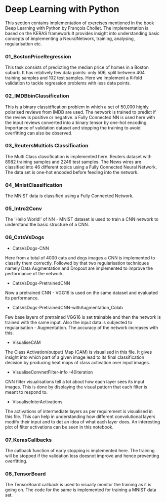 # Deep Learning with Python 

This section contains implementation of exercises mentioned in the book Deep Learning with Python by François Chollet. The implementation is based on the KERAS framework.It provides insight into understanding basic concepts of implementing a NeuralNetwork, training, analysing, regularisation etc.

### 01_BostonPriceRegression

This task consists of predicting the median price of homes in a Boston suburb. It has relatively few data points: only 506, split between 404 training samples and 102 test samples. Here we implement a K-fold validation to tackle regression problems with less data points.

### 02_IMDBbinClassification

This is a binary classidfication problem in which a set of 50,000 highly polarised reviews from IMDB are used. The network is trained to predict if the review is positive or negative. a Fully Connected NN is used here with the input reviews converted into a binary tensor by one-hot encoding. Importance of validation dataset and stopping the training to avoid overfitting can also be observed.


### 03_ReutersMulticls Classification

The Multi Class classification is implemented here. Reuters dataset with 8982 training samples and 2246 test samples. The News wires are classified into 46 different topics using a Fully Connected Neural Network. The data set is one-hot encoded before feeding into the network.

### 04_MnistClassification

The MNIST data is classified using a Fully Connected Network.

### 05_Intro2Conv

The 'Hello World!' of NN - MNIST dataset is used to train a CNN network to understand the basic structure of a CNN.

### 06_CatsVsDogs

* CatsVsDogs-CNN

Here from a total of 4000 cats and dogs images a CNN is implemented to classify them correctly. Followed by that two regularisation techniques namely Data Augmentation and Dropout are implemented to improve the performance of the network.

* CatsVsDogs-PretrainedCNN

Now a pretrained CNN - VGG16 is used on the same dataset and evaluated its performance.

* CatsVsDogs-PretrainedCNN-withAugmentation_Colab

Few base layers of pretrained VGG16 is set trainable and then the network is trained with the same input. Also the input data is subjected to regularisation - Augmentation. The accuracy of the network increases with this.

* VisualiseCAM

The Class Activation(output) Map (CAM) is visualised in this file. It gives insight into which part of a given image lead to its final classification decision by producing heat maps of class activation over input images.

* VisualiseConvnetFilter-info -40iteration

CNN filter visualisations tell a lot about how each layer sees its input images. This is done by displaying the visual pattern that each filter is meant to respond to.

* VisualiseInterActivations

The activations of intermediate layers as per requirement is visualised in this file. This can help in understanding how different convolutional layers modify their input and to det an idea of what each layer does. An interesting plot of filter activations can be seen in this notebook.


### 07_KerasCallbacks

The callback function of early stopping is implemented here. The training will be stopped if the validation loss doesnot improve and hence preventing overfitting.


### 08_TensorBoard

The TensorBoard callback is used to visually monitor the training as it is going on. The code for the same is implemented for training a MNIST data set.

